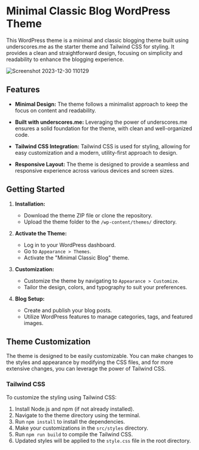 # Minimal Classic Blog WordPress Theme

This WordPress theme is a minimal and classic blogging theme built using underscores.me as the starter theme and Tailwind CSS for styling. It provides a clean and straightforward design, focusing on simplicity and readability to enhance the blogging experience.

![Screenshot 2023-12-30 110129](https://github.com/Sukhendu2002/Sleekly/assets/76804228/7e1974db-41d4-46ac-81b3-111484193525)

## Features

- **Minimal Design:** The theme follows a minimalist approach to keep the focus on content and readability.
  
- **Built with underscores.me:** Leveraging the power of underscores.me ensures a solid foundation for the theme, with clean and well-organized code.

- **Tailwind CSS Integration:** Tailwind CSS is used for styling, allowing for easy customization and a modern, utility-first approach to design.

- **Responsive Layout:** The theme is designed to provide a seamless and responsive experience across various devices and screen sizes.

## Getting Started

1. **Installation:**
    - Download the theme ZIP file or clone the repository.
    - Upload the theme folder to the `/wp-content/themes/` directory.

2. **Activate the Theme:**
    - Log in to your WordPress dashboard.
    - Go to `Appearance > Themes`.
    - Activate the "Minimal Classic Blog" theme.

3. **Customization:**
    - Customize the theme by navigating to `Appearance > Customize`.
    - Tailor the design, colors, and typography to suit your preferences.

4. **Blog Setup:**
    - Create and publish your blog posts.
    - Utilize WordPress features to manage categories, tags, and featured images.

## Theme Customization

The theme is designed to be easily customizable. You can make changes to the styles and appearance by modifying the CSS files, and for more extensive changes, you can leverage the power of Tailwind CSS.

### Tailwind CSS

To customize the styling using Tailwind CSS:

1. Install Node.js and npm (if not already installed).
2. Navigate to the theme directory using the terminal.
3. Run `npm install` to install the dependencies.
4. Make your customizations in the `src/styles` directory.
5. Run `npm run build` to compile the Tailwind CSS.
6. Updated styles will be applied to the `style.css` file in the root directory.
